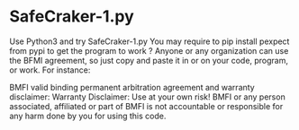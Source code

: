 # SafeCraker-1.py
Use Python3 and try SafeCraker-1.py
You may require to pip install pexpect from pypi to get the program to work ?
Anyone or any organization can use the BFMI agreement, so just copy and paste it in or on your code, program, or work.  For instance: 

BMFI valid binding permanent arbitration agreement and warranty disclaimer: Warranty Disclaimer: Use at your own risk! BMFI or any person associated, affiliated or part of BMFI is not accountable or responsible for any harm done by you for using this code.
